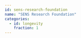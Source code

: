 ```yaml
---
id: sens-research-foundation
name: "SENS Research Foundation"
categories:
  - id: longevity
    fraction: 1
--- 
```

